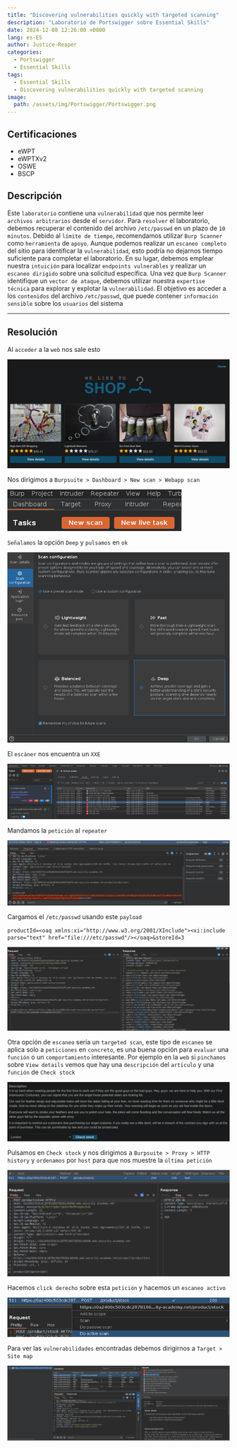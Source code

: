 ```yaml
---
title: "Discovering vulnerabilities quickly with targeted scanning"
description: "Laboratorio de Portswigger sobre Essential Skills"
date: 2024-12-08 12:26:00 +0800
lang: es-ES
author: Justice-Reaper
categories:
  - Portswigger
  - Essential Skills
tags:
  - Essential Skills
  - Discovering vulnerabilities quickly with targeted scanning
image:
  path: /assets/img/Portswigger/Portswigger.png
---
```


## Certificaciones

- eWPT
- eWPTXv2
- OSWE
- BSCP
  
## Descripción

Este `laboratorio` contiene una `vulnerabilidad` que nos permite leer `archivos arbitrarios` desde el `servidor`. Para `resolver` el laboratorio, debemos recuperar el contenido del archivo `/etc/passwd` en un plazo de `10 minutos`. Debido al `límite de tiempo`, recomendamos utilizar `Burp Scanner` como `herramienta` de `apoyo`. Aunque podemos realizar un `escaneo completo` del sitio para identificar la `vulnerabilidad`, esto podría no dejarnos tiempo suficiente para completar el laboratorio. En su lugar, debemos emplear nuestra `intuición` para localizar `endpoints vulnerables` y realizar un `escaneo dirigido` sobre una solicitud específica. Una vez que `Burp Scanner` identifique un `vector de ataque`, debemos utilizar nuestra `expertise técnica` para explorar y explotar la `vulnerabilidad`. El objetivo es acceder a los `contenidos` del archivo `/etc/passwd`, que puede contener `información sensible` sobre los `usuarios` del sistema

---

## Resolución

Al `acceder` a la `web` nos sale esto

![](/assets/img/Essential-Skills-Lab-1/image_1.png)

Nos dirigimos a `Burpsuite > Dashboard > New scan > Webapp scan`

![](/assets/img/Essential-Skills-Lab-1/image_2.png)

`Señalamos` la opción `Deep` y `pulsamos` en `ok`

![](/assets/img/Essential-Skills-Lab-1/image_3.png)

El `escáner` nos encuentra un `XXE`

![](/assets/img/Essential-Skills-Lab-1/image_4.png)

Mandamos la `petición` al `repeater`

![](/assets/img/Essential-Skills-Lab-1/image_5.png)

Cargamos el `/etc/passwd` usando este `payload`

```
productId=<oaq xmlns:xi="http://www.w3.org/2001/XInclude"><xi:include parse="text" href="file:///etc/passwd"/></oaq>&storeId=3
```

![](/assets/img/Essential-Skills-Lab-1/image_6.png)

Otra opción de `escaneo` sería un `targeted scan`, este tipo de `escaneo` se aplica solo a `peticiones` en `concreto`, es una buena opción para `evaluar` una `función` o un `comportamiento` interesante. Por ejemplo en la `web` si `pinchamos` sobre `View details` vemos que hay una `descripción` del `artículo` y una `función` de `Check stock`

![](/assets/img/Essential-Skills-Lab-1/image_7.png)

Pulsamos en `Check stock` y nos dirigimos a `Burpsuite > Proxy > HTTP history` y `ordenamos` por `host` para que nos muestre la `última petición`

![](/assets/img/Essential-Skills-Lab-1/image_8.png)

Hacemos `click derecho` sobre esta `petición` y hacemos un `escaneo activo`

![](/assets/img/Essential-Skills-Lab-1/image_9.png)

Para ver las `vulnerabilidades` encontradas debemos dirigirnos a `Target > Site map`

![](/assets/img/Essential-Skills-Lab-1/image_10.png)
